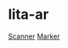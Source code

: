 # lita-ar
[Scanner](https://ceece.github.io/lita-ar/)
[Marker](https://ceece.github.io/lita-ar/photo.jpeg)
